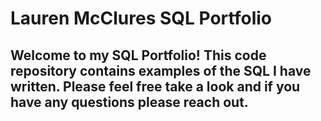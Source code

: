 # Lauren McClures SQL Portfolio

## Welcome to my SQL Portfolio! This code repository contains examples of the SQL I have written. Please feel free take a look and if you have any questions please reach out.
